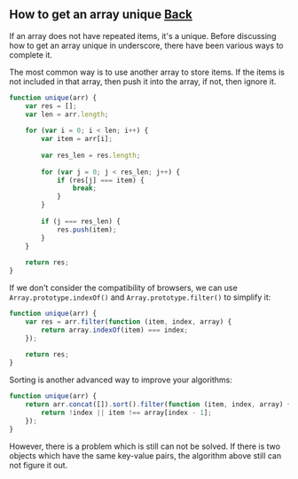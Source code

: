 ## How to get an array unique [Back](./../underscore.md)

If an array does not have repeated items, it's a unique. Before discussing how to get an array unique in underscore, there have been various ways to complete it.

The most common way is to use another array to store items. If the items is not included in that array, then push it into the array, if not, then ignore it.

```js
function unique(arr) {
    var res = [];
    var len = arr.length;
    
    for (var i = 0; i < len; i++) {
        var item = arr[i];
        
        var res_len = res.length;
        
        for (var j = 0; j < res_len; j++) {
            if (res[j] === item) {
                break;
            }
        }
        
        if (j === res_len) {
            res.push(item);
        }
    }
    
    return res;
}
```

If we don't consider the compatibility of browsers, we can use `Array.prototype.indexOf()` and `Array.prototype.filter()` to simplify it:

```js
function unique(arr) {
    var res = arr.filter(function (item, index, array) {
        return array.indexOf(item) === index;
    });
    
    return res;
}
```

Sorting is another advanced way to improve your algorithms:

```js
function unique(arr) {
    return arr.concat([]).sort().filter(function (item, index, array) {
        return !index || item !== array[index - 1];
    });
}
```

However, there is a problem which is still can not be solved. If there is two objects which have the same key-value pairs, the algorithm above still can not figure it out.
